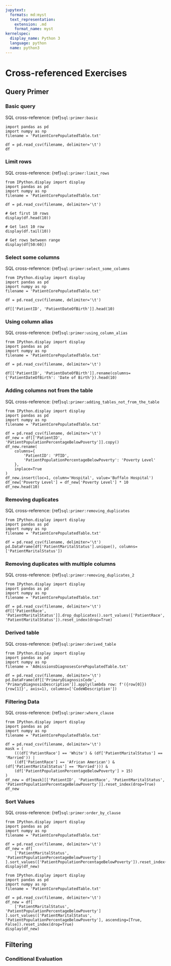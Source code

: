 ```yaml
---
jupytext:
  formats: md:myst
  text_representation:
    extension: .md
    format_name: myst
kernelspec:
  display_name: Python 3
  language: python
  name: python3
---
```


# Cross-referenced Exercises

## Query Primer

### Basic query
SQL cross-reference: {ref}`sql:primer:basic`

```{code-cell} ipython3
import pandas as pd
import numpy as np
filename = 'PatientCorePopulatedTable.txt'

df = pd.read_csv(filename, delimiter='\t')
df
```

### Limit rows
SQL cross-reference: {ref}`sql:primer:limit_rows`

```{code-cell} ipython3
from IPython.display import display
import pandas as pd
import numpy as np
filename = 'PatientCorePopulatedTable.txt'

df = pd.read_csv(filename, delimiter='\t')

# Get first 10 rows
display(df.head(10))

# Get last 10 row
display(df.tail(10))

# Get rows between range
display(df[50:60])
```

### Select some columns
SQL cross-reference: {ref}`sql:primer:select_some_columns`

```{code-cell} ipython3
from IPython.display import display
import pandas as pd
import numpy as np
filename = 'PatientCorePopulatedTable.txt'

df = pd.read_csv(filename, delimiter='\t')

df[['PatientID', 'PatientDateOfBirth']].head(10)
```

### Using column alias
SQL cross-reference: {ref}`sql:primer:using_column_alias`

```{code-cell} ipython3
from IPython.display import display
import pandas as pd
import numpy as np
filename = 'PatientCorePopulatedTable.txt'

df = pd.read_csv(filename, delimiter='\t')

df[['PatientID', 'PatientDateOfBirth']].rename(columns={'PatientDateOfBirth': 'Date of Birth'}).head(10)
```

### Adding columns not from the table
SQL cross-reference: {ref}`sql:primer:adding_tables_not_from_the_table`

```{code-cell} ipython3
from IPython.display import display
import pandas as pd
import numpy as np
filename = 'PatientCorePopulatedTable.txt'

df = pd.read_csv(filename, delimiter='\t')
df_new = df[['PatientID', 'PatientPopulationPercentageBelowPoverty']].copy()
df_new.rename(
    columns={
        'PatientID': 'PTID', 
        'PatientPopulationPercentageBelowPoverty': 'Poverty Level'
    }, 
    inplace=True
)
df_new.insert(loc=1, column='Hospital', value='Buffalo Hospital')
df_new['Poverty Level'] = df_new['Poverty Level'] * 10
df_new.head(10)
```

### Removing duplicates
SQL cross-reference: {ref}`sql:primer:removing_duplicates`

```{code-cell} ipython3
from IPython.display import display
import pandas as pd
import numpy as np
filename = 'PatientCorePopulatedTable.txt'

df = pd.read_csv(filename, delimiter='\t')
pd.DataFrame(df['PatientMaritalStatus'].unique(), columns=['PatientMaritalStatus'])
```

### Removing duplicates with multiple columns
SQL cross-reference: {ref}`sql:primer:removing_duplicates_2`

```{code-cell} ipython3
from IPython.display import display
import pandas as pd
import numpy as np
filename = 'PatientCorePopulatedTable.txt'

df = pd.read_csv(filename, delimiter='\t')
df[['PatientRace', 'PatientMaritalStatus']].drop_duplicates().sort_values(['PatientRace', 'PatientMaritalStatus']).reset_index(drop=True)
```

### Derived table
SQL cross-reference: {ref}`sql:primer:derived_table`

```{code-cell} ipython3
from IPython.display import display
import pandas as pd
import numpy as np
filename = 'AdmissionsDiagnosesCorePopulatedTable.txt'

df = pd.read_csv(filename, delimiter='\t')
pd.DataFrame(df[['PrimaryDiagnosisCode', 'PrimaryDiagnosisDescription']].apply(lambda row: f'({row[0]}) {row[1]}', axis=1), columns=['CodeWDescription'])

```


### Filtering Data
SQL cross-reference: {ref}`sql:primer:where_clause`

```{code-cell} ipython3
from IPython.display import display
import pandas as pd
import numpy as np
filename = 'PatientCorePopulatedTable.txt'

df = pd.read_csv(filename, delimiter='\t')
mask = (
    (((df['PatientRace'] == 'White') & (df['PatientMaritalStatus'] == 'Married')) |
    ((df['PatientRace'] == 'African American') & (df['PatientMaritalStatus'] == 'Married'))) &
    (df['PatientPopulationPercentageBelowPoverty'] > 15)
)
df_new = df[mask][['PatientID', 'PatientRace', 'PatientMaritalStatus', 'PatientPopulationPercentageBelowPoverty']].reset_index(drop=True)
df_new
```

### Sort Values
SQL cross-reference: {ref}`sql:primer:order_by_clause`

```{code-cell} ipython3
from IPython.display import display
import pandas as pd
import numpy as np
filename = 'PatientCorePopulatedTable.txt'

df = pd.read_csv(filename, delimiter='\t')
df_new = df[
    ['PatientMaritalStatus', 'PatientPopulationPercentageBelowPoverty']
].sort_values(['PatientPopulationPercentageBelowPoverty']).reset_index(drop=True)
display(df_new)
```

```{code-cell} ipython3
from IPython.display import display
import pandas as pd
import numpy as np
filename = 'PatientCorePopulatedTable.txt'

df = pd.read_csv(filename, delimiter='\t')
df_new = df[
    ['PatientMaritalStatus', 'PatientPopulationPercentageBelowPoverty']
].sort_values(['PatientMaritalStatus', 'PatientPopulationPercentageBelowPoverty'], ascending=[True, False]).reset_index(drop=True)
display(df_new)
```

## Filtering

### Conditional Evaluation 
